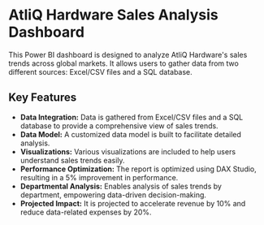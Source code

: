 # AtliQ Hardware Sales Analysis Dashboard

This Power BI dashboard is designed to analyze AtliQ Hardware's sales trends across global markets. It allows users to gather data from two different sources: Excel/CSV files and a SQL database.

## Key Features

- **Data Integration:** Data is gathered from Excel/CSV files and a SQL database to provide a comprehensive view of sales trends.
- **Data Model:** A customized data model is built to facilitate detailed analysis.
- **Visualizations:** Various visualizations are included to help users understand sales trends easily.
- **Performance Optimization:** The report is optimized using DAX Studio, resulting in a 5% improvement in performance.
- **Departmental Analysis:** Enables analysis of sales trends by department, empowering data-driven decision-making.
- **Projected Impact:** It is projected to accelerate revenue by 10% and reduce data-related expenses by 20%.

